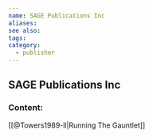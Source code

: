 ```yaml
---
name: SAGE Publications Inc
aliases:
see also:
tags:
category:
  - publisher
---
```


## SAGE Publications Inc

### Content:
[[@Towers1989-ll|Running The Gauntlet]]